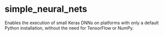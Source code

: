 # simple_neural_nets
 Enables the execution of small Keras DNNs on platforms with only a default Python installation, without the need for TensorFlow or NumPy.
